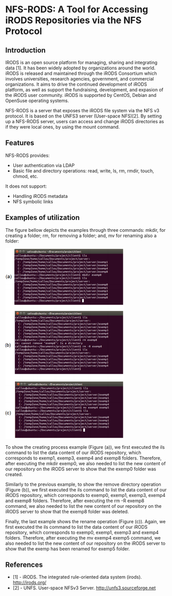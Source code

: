 # NFS-RODS: A Tool for Accessing iRODS Repositories via the NFS Protocol

## Introduction

IRODS is an open source platform for managing, sharing and integrating data [1]. It has been widely adopted by organizations around the world. iRODS is released and maintained through the iRODS Consortium which involves universities, research agencies, government, and commercial organizations. It aims to drive the continued development of iRODS platform, as well as support the fundraising, development, and expasion of the iRODS user community. iRODS is supported by CentOS, Debian and OpenSuse operating systems.

NFS-RODS is a server that exposes the iRODS file system via the NFS v3 protocol. It is based on the UNFS3 server (User-space NFS)[2]. By setting up a NFS-RODS server, users can access and change iRODS directories as if they were local ones, by using the mount command.

## Features

NFS-RODS provides:

- User authentication via LDAP
- Basic file and directory operations: read, write, ls, rm, rmdir, touch, chmod, etc.

It does not support:

- Handling iRODS metadata
- NFS symbolic links


## Examples of utilization

The figure bellow depicts the examples through three commands: mkdir, for creating a folder; rm, for removing a folder; and, mv for renaming also a folder:

![Examples](https://raw.githubusercontent.com/modcs/NFSRODS/master/images/examples.png)

To show the creating process example (Figure (a)), we first executed the ils command to list the data content of our iRODS repository, which corresponds to exemp1, exemp3, exemp4 and exemp8 folders. Therefore, after executing the mkdir exemp0, we also needed to list the new content of our repository on the iRODS server to show that the exemp0 folder was created.


Similarly to the previous example, to show the remove directory operation (Figure (b)), we first executed the ils command to list the data content of our iRODS repository, which corresponds to exemp0, exemp1, exemp3, exemp4 and exemp8 folders. Therefore, after executing the rm -R exemp8 command, we also needed to list the new content of our repository on the iRODS server to show that the exemp8 folder was deleted.

Finally, the last example shows the rename operation (Figure (c)). Again, we first executed the ils command to list the data content of our iRODS repository, which corresponds to exemp0, exemp1, exemp3 and exemp4 folders. Therefore, after executing the mv exemp4 exemp5 command, we also needed to list the new content of our repository on the iRODS server to show that the exemp has been renamed for exemp5 folder.

## References

- [1] - iRODS. The integrated rule-oriented data system (irods). http://irods.org/
- [2] - UNFS. User-space NFSv3 Server. http://unfs3.sourceforge.net

